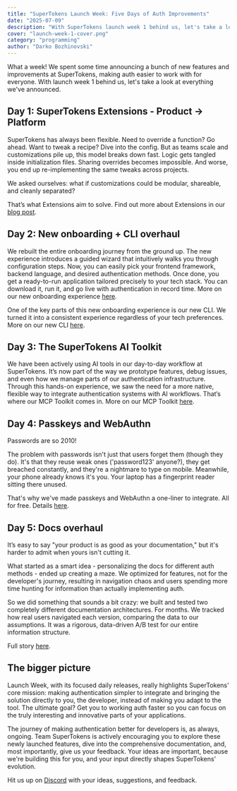 ```yaml
---
title: "SuperTokens Launch Week: Five Days of Auth Improvements"
date: "2025-07-09"
description: "With SuperTokens launch week 1 behind us, let's take a look at everything we've announced."
cover: "launch-week-1-cover.png"
category: "programming"
author: "Darko Bozhinovski"
---
```


What a week! We spent some time announcing a bunch of new features and improvements at SuperTokens, making auth easier to work with for everyone.
With launch week 1 behind us, let's take a look at everything we've announced.

## Day 1: SuperTokens Extensions - Product -> Platform

SuperTokens has always been flexible. Need to override a function? Go ahead. Want to tweak a recipe? Dive into the config. But as teams scale and customizations pile up, this model breaks down fast. Logic gets tangled inside initialization files. Sharing overrides becomes impossible. And worse, you end up re-implementing the same tweaks across projects.

We asked ourselves: what if customizations could be modular, shareable, and cleanly separated?

That’s what Extensions aim to solve. Find out more about Extensions in our [blog post](https://supertokens.com/blog/supertokens-extensions/).

## Day 2: New onboarding + CLI overhaul

We rebuilt the entire onboarding journey from the ground up. The new experience introduces a guided wizard that intuitively walks you through configuration steps. Now, you can easily pick your frontend framework, backend language, and desired authentication methods. Once done, you get a ready-to-run application tailored precisely to your tech stack. You can download it, run it, and go live with authentication in record time. More on our new onboarding experience [here](https://supertokens.com/blog/revamping-onboarding).

One of the key parts of this new onboarding experience is our new CLI. We turned it into a consistent experience regardless of your tech preferences. More on our new CLI [here](https://supertokens.com/blog/cli-overhaul).

## Day 3: The SuperTokens AI Toolkit

We have been actively using AI tools in our day-to-day workflow at SuperTokens. It’s now part of the way we prototype features, debug issues, and even how we manage parts of our authentication infrastructure. Through this hands-on experience, we saw the need for a more native, flexible way to integrate authentication systems with AI workflows. That’s where our MCP Toolkit comes in. More on our MCP Toolkit [here](https://supertokens.com/blog/supertokens-mcp-toolkit).

## Day 4: Passkeys and WebAuthn

Passwords are so 2010!

The problem with passwords isn't just that users forget them (though they do). It's that they reuse weak ones ('password123' anyone?), they get breached constantly, and they're a nightmare to type on mobile. Meanwhile, your phone already knows it's you. Your laptop has a fingerprint reader sitting there unused.

That's why we've made passkeys and WebAuthn a one-liner to integrate. All for free. Details [here](https://supertokens.com/docs/authentication/passkeys/introduction).

## Day 5: Docs overhaul

It’s easy to say "your product is as good as your documentation," but it's harder to admit when yours isn't cutting it.

What started as a smart idea - personalizing the docs for different auth methods - ended up creating a maze. We optimized for features, not for the developer's journey, resulting in navigation chaos and users spending more time hunting for information than actually implementing auth.

So we did something that sounds a bit crazy: we built and tested two completely different documentation architectures. For months. We tracked how real users navigated each version, comparing the data to our assumptions. It was a rigorous, data-driven A/B test for our entire information structure.

Full story [here](https://supertokens.com/blog/rethinking-documentation).

## The bigger picture

Launch Week, with its focused daily releases, really highlights SuperTokens' core mission: making authentication simpler to integrate and bringing the solution directly to you, the developer, instead of making you adapt to the tool. The ultimate goal? Get you to working auth faster so you can focus on the truly interesting and innovative parts of your applications.

The journey of making authentication better for developers is, as always, ongoing. Team SuperTokens is actively encouraging you to explore these newly launched features, dive into the comprehensive documentation, and, most importantly, give us your feedback. Your ideas are important, because we're building this for you, and your input directly shapes SuperTokens' evolution.

Hit us up on [Discord](https://supertokens.com/discord) with your ideas, suggestions, and feedback.
